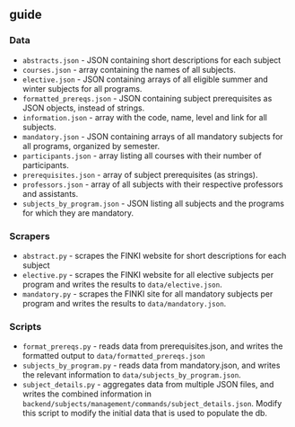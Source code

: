 ## guide

### Data

- `abstracts.json` - JSON containing short descriptions for each subject
- `courses.json` - array containing the names of all subjects.
- `elective.json` - JSON containing arrays of all eligible summer and winter subjects for all programs.
- `formatted_prereqs.json` - JSON containing subject prerequisites as JSON objects, instead of strings.
- `information.json` - array with the code, name, level and link for all subjects.
- `mandatory.json` - JSON containing arrays of all mandatory subjects for all programs, organized by semester.
- `participants.json` - array listing all courses with their number of participants.
- `prerequisites.json` - array of subject prerequisites (as strings).
- `professors.json` - array of all subjects with their respective professors and assistants.
- `subjects_by_program.json` - JSON listing all subjects and the programs for which they are mandatory.

### Scrapers

- `abstract.py` - scrapes the FINKI website for short descriptions for each subject
- `elective.py` - scrapes the FINKI website for all elective subjects per program and writes the results to `data/elective.json`.
- `mandatory.py` - scrapes the FINKI site for all mandatory subjects per program and writes the results to `data/mandatory.json`.

### Scripts

- `format_prereqs.py` - reads data from prerequisites.json, and writes the formatted output to `data/formatted_prereqs.json`
- `subjects_by_program.py` - reads data from mandatory.json, and writes the relevant information to `data/subjects_by_program.json`.
- `subject_details.py` - aggregates data from multiple JSON files, and writes the combined information in `backend/subjects/management/commands/subject_details.json`. Modify this script to modify the initial data that is used to populate the db.
